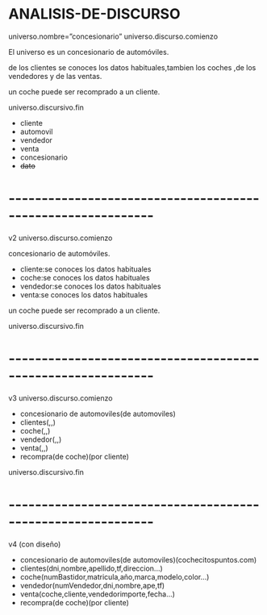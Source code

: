 # ANALISIS-DE-DISCURSO
universo.nombre=”concesionario”
universo.discurso.comienzo

El universo es un concesionario de automóviles.

de los clientes se conoces los datos habituales,tambien los coches ,de los vendedores y de las ventas.

un coche puede ser recomprado a un cliente.

universo.discursivo.fin

 - cliente
 - automovil
 - vendedor
 - venta
 - concesionario
 - ~~dato~~
# ------------------------------------------------------------
v2
universo.discurso.comienzo

 concesionario de automóviles.
 - cliente:se conoces los datos habituales
 - coche:se conoces los datos habituales
 - vendedor:se conoces los datos habituales
 - venta:se conoces los datos habituales

un coche puede ser recomprado a un cliente.

universo.discursivo.fin
# ------------------------------------------------------------
v3
universo.discurso.comienzo

 - concesionario de automoviles(de automoviles)
 - clientes(,,)
 - coche(,,)
 - vendedor(,,)
 - venta(,,)
 - recompra(de coche)(por cliente)

universo.discursivo.fin
# ------------------------------------------------------------
v4 (con diseño)

 - concesionario de automoviles(de automoviles)(cochecitospuntos.com)
 - clientes(dni,nombre,apellido,tf,direccion...)
 - coche(numBastidor,matricula,año,marca,modelo,color...)
 - vendedor(numVendedor,dni,nombre,ape,tf)
 - venta(coche,cliente,vendedorimporte,fecha...)
 - recompra(de coche)(por cliente)


